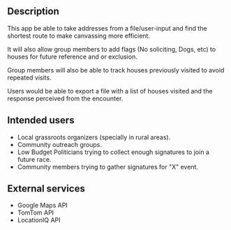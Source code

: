## Description

This app be able to take addresses from a file/user-input and find the shortest route to make canvassing more efficient.

It will also allow group members to add flags (No soliciting, Dogs, etc) to houses for future reference and or exclusion.

Group members will also be able to track houses previously visited to avoid repeated visits.

Users would be able to export a file with a list of houses visited and the response perceived from the encounter.

## Intended users

* Local grassroots organizers (specially in rural areas).
* Community outreach groups.
* Low Budget Politicians trying to collect enough signatures to join a future race.
* Community members trying to gather signatures for "X" event.

## External services

* Google Maps API
* TomTom API
* LocationIQ API